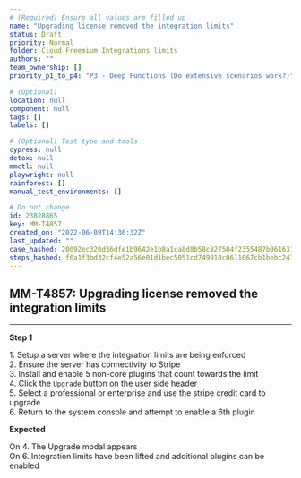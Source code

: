 ```yaml
---
# (Required) Ensure all values are filled up
name: "Upgrading license removed the integration limits"
status: Draft
priority: Normal
folder: Cloud Freemium Integrations limits
authors: ""
team_ownership: []
priority_p1_to_p4: "P3 - Deep Functions (Do extensive scenarios work?)"

# (Optional)
location: null
component: null
tags: []
labels: []

# (Optional) Test type and tools
cypress: null
detox: null
mmctl: null
playwright: null
rainforest: []
manual_test_environments: []

# Do not change
id: 23828865
key: MM-T4857
created_on: "2022-06-09T14:36:32Z"
last_updated: ""
case_hashed: 20092ec320d36dfe1b9642e1b8a1ca8d8b58c827504f2355487b061631c2c41855da6913afd925274d5371ecb0abc979
steps_hashed: f6a1f3bd32cf4e52a56e01d1bec5051cd749918c0611067cb1bebc247daf19836cf35547af97c90b5b7ae538ff020a66
---
```


<!-- (Auto-generated) Based on frontmatter's "key" and "name" -->

## MM-T4857: Upgrading license removed the integration limits

---

**Step 1**

1\. Setup a server where the integration limits are being enforced\
2\. Ensure the server has connectivity to Stripe\
3\. Install and enable 5 non-core plugins that count towards the limit\
4\. Click the `Upgrade` button on the user side header\
5\. Select a professional or enterprise and use the stripe credit card to upgrade\
6\. Return to the system console and attempt to enable a 6th plugin

**Expected**

On 4. The Upgrade modal appears\
On 6. Integration limits have been lifted and additional plugins can be enabled
